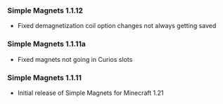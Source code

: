 ### Simple Magnets 1.1.12
- Fixed demagnetization coil option changes not always getting saved

### Simple Magnets 1.1.11a
- Fixed magnets not going in Curios slots

### Simple Magnets 1.1.11
- Initial release of Simple Magnets for Minecraft 1.21
